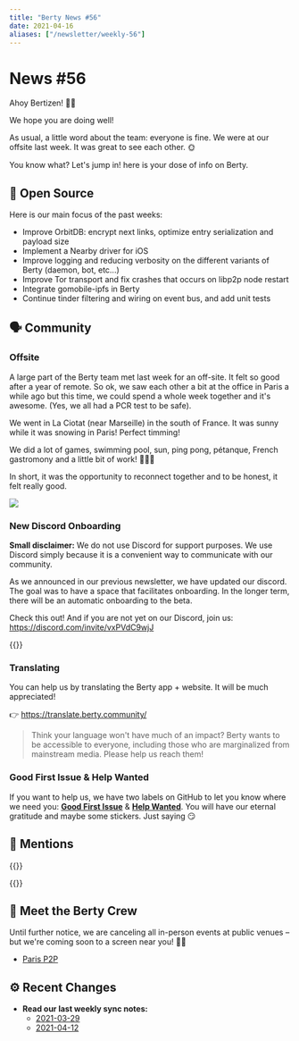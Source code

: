 ```yaml
---
title: "Berty News #56"
date: 2021-04-16
aliases: ["/newsletter/weekly-56"]
---
```


# News #56

Ahoy Bertizen! 🏴‍☠️

We hope you are doing well!

As usual, a little word about the team: everyone is fine. We were at our offsite last week. It was great to see each other. 🌞   

You know what? Let's jump in! here is your dose of info on Berty. 



## 🚀 Open Source

Here is our main focus of the past weeks: 
* Improve OrbitDB: encrypt next links, optimize entry serialization and payload size
* Implement a Nearby driver for iOS
* Improve logging and reducing verbosity on the different variants of Berty (daemon, bot, etc...)
* Improve Tor transport and fix crashes that occurs on libp2p node restart
* Integrate gomobile-ipfs in Berty 
* Continue tinder filtering and wiring on event bus, and add unit tests


## 🗣️ Community

### Offsite

A large part of the Berty team met last week for an off-site. It felt so good after a year of remote. So ok, we saw each other a bit at the office in Paris a while ago but this time, we could spend a whole week together and it's awesome. (Yes, we all had a PCR test to be safe). 

We went in La Ciotat (near Marseille) in the south of France. It was sunny while it was snowing in Paris! Perfect timming! 

We did a lot of games, swimming pool, sun, ping pong, pétanque, French gastromony and a little bit of work! 💯💯💯

In short, it was the opportunity to reconnect together and to be honest, it felt really good. 



![](https://i.imgur.com/tuZVrbE.png)


### New Discord Onboarding

**Small disclaimer:** We do not use Discord for support purposes. We use Discord simply because it is a convenient way to communicate with our community.  

As we announced in our previous newsletter, we have updated our discord. The goal was to have a space that facilitates onboarding. In the longer term, there will be an automatic onboarding to the beta. 

Check this out! 
And if you are not yet on our Discord, join us: https://discord.com/invite/vxPVdC9wjJ 


{{<tweet id="1382161703081758723">}}


### Translating 

You can help us by translating the Berty app + website. It will be much appreciated! 

👉 https://translate.berty.community/  


> Think your language won't have much of an impact? Berty wants to be accessible to everyone, including those who are marginalized from mainstream media. Please help us reach them!


### Good First Issue & Help Wanted

If you want to help us, we have two labels on GitHub to let you know where we need you: [**Good First Issue**](https://github.com/issues?q=is%3Aissue+is%3Aopen+org%3Aberty+label%3A%22good+first+issue%22+sort%3Aupdated-desc) & [**Help Wanted**](https://github.com/issues?q=is%3Aissue+is%3Aopen+org%3Aberty+label%3A%22help+wanted%22+sort%3Aupdated-desc+). You will have our eternal gratitude and maybe some stickers. Just saying 😏



## 💌 Mentions

{{<tweet id="1378790233404284932">}}

{{<tweet id="1378790233404284932">}}


## 🎉 Meet the Berty Crew

Until further notice, we are canceling all in-person events at public venues – but we're coming soon to a screen near you! 🚧🚧

* [Paris P2P](https://p2p.paris/)

## ⚙️ Recent Changes

* **Read our last weekly sync notes:**
    * [2021-03-29](https://github.com/berty/community/blob/master/meeting-notes/2021/Q1/2021-03-29--staff-team-weekly-sync.md)
    * [2021-04-12](https://github.com/berty/community/blob/master/meeting-notes/2021/Q1/2021-04-12--staff-team-weekly-sync.md)

    


  
